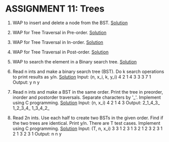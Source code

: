 # ASSIGNMENT 11: Trees

1. WAP to insert and delete a node from the BST. [Solution](1_Insert_Delete_BST.py)

2. WAP for Tree Traversal in Pre-order. [Solution](2_PreOrder.py)

3. WAP for Tree Traversal in In-order. [Solution](3_InOrder.py)

4. WAP for Tree Traversal in Post-order. [Solution](4_PostOrder.py)

5. WAP to search the element in a Binary search tree. [Solution](5_Search_BST.py)

6. Read n ints and make a binary search tree (BST). Do k search operations to print results as y/n. [Solution](6_Search_K.py)
   Input: (n, x_i, k, y_i)
   4
   2 1 4 3
   3
   3 7 1
   Output:
   y
   n
   y

7. Read n ints and make a BST in the same order. Print the tree in preorder, inorder and postorder traversals. Separate characters by '\_'. Implement using C programming. [Solution](7_Pre_In_Post.c)
   Input: (n, x_i)
   4
   2 1 4 3
   Output:
   2_1_4_3\_
   1_2_3_4\_
   1_3_4_2\_

8. Read 2n ints. Use each half to create two BSTs in the given order. Find if the two trees are identical. Print y/n. There are T test cases. Implement using C programming. [Solution](8_Identical.c)
   Input: (T, n, x_i)
   3
   3
   1 2 3 1 3 2
   1 2 3 2 3 1
   2 1 3 2 3 1
   Output:
   n
   n
   y
